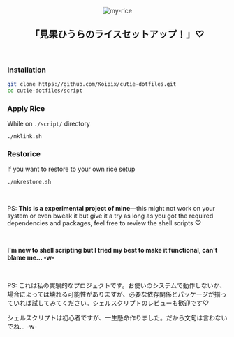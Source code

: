 <div align="center">
  
  ![my-rice](https://i.imgur.com/1wPj3j7.png)
  ## 「見果ひうらのライスセットアップ！」♡
  
</div>

<br>

### Installation
```bash
git clone https://github.com/Koipix/cutie-dotfiles.git
cd cutie-dotfiles/script
```

### Apply Rice
While on `./script/` directory
```
./mklink.sh
```

### Restorice
If you want to restore to your own rice setup
```
./mkrestore.sh
```
<br>

<p>PS: <b>This is a experimental project of mine</b>—this might not work on your system or even bweak it but give it a try as long as you got the required dependencies and packages, feel free to review the shell scripts ♡</p>

<br>

<p><b>I'm new to shell scripting but I tried my best to make it functional, can't blame me... -w-</b></p>

<br>

PS: これは私の実験的なプロジェクトです。お使いのシステムで動作しないか、場合によっては壊れる可能性がありますが、必要な依存関係とパッケージが揃っていれば試してみてください。シェルスクリプトのレビューも歓迎です♡

シェルスクリプトは初心者ですが、一生懸命作りました。だから文句は言わないでね… -w-
